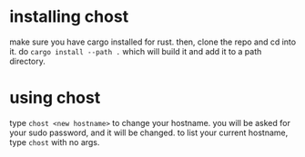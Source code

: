 # installing chost

make sure you have cargo installed for rust. then, clone the repo and cd into it. do `cargo install --path .` which will build it and add it to a path directory.

# using chost

type `chost <new hostname>` to change your hostname. you will be asked for your sudo password, and it will be changed. to list your current hostname, type `chost` with no args.

